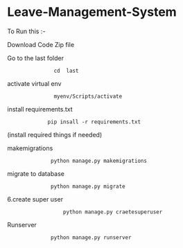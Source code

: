# Leave-Management-System

To Run this :-

Download Code Zip file

Go to the last folder

                   cd  last
activate virtual env

                   myenv/Scripts/activate
install requirements.txt

                 pip insall -r requirements.txt
(install required things if needed)

makemigrations

                  python manage.py makemigrations
migrate to database

                  python manage.py migrate
6.create super user

                      python manage.py craetesuperuser
Runserver

                  python manage.py runserver
